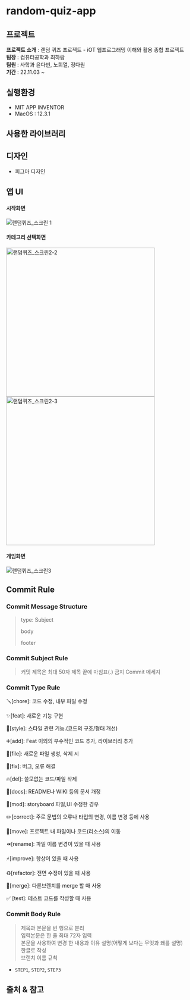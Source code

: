 # random-quiz-app

## 프로젝트 
<b>프로젝트 소개</b> : 랜덤 퀴즈 프로젝트 - iOT 웹프로그래밍 이해와 활용 종합 프로젝트<br>
<b>팀장</b> : 컴퓨터공학과 최하람<br>
<b>팀원</b> : 사학과 윤다빈, 노희열, 정다원<br>
<b>기간</b> : 22.11.03 ~ 

## 실행환경
- MIT APP INVENTOR
- MacOS : 12.3.1

## 사용한 라이브러리

## 디자인
- 피그마 디자인

## 앱 UI
#### 시작화면
![랜덤퀴즈_스크린 1](https://user-images.githubusercontent.com/62204475/202910478-b3ddfcb0-1bfd-4cc7-8fe7-f9cd514a71d5.png)<br>

#### 카테고리 선택화면
<img width="400" alt="랜덤퀴즈_스크린2-2" src="https://user-images.githubusercontent.com/62204475/202910504-20374c51-46d6-403b-9b6b-0cab37ea5aeb.png"><br>
<img width="400" alt="랜덤퀴즈_스크린2-3" src="https://user-images.githubusercontent.com/62204475/202910506-32262b75-bd35-4a89-b014-4061c39503f8.png"><br>

#### 게임화면
![랜덤퀴즈_스크린3](https://user-images.githubusercontent.com/62204475/202910507-a1a8cbcf-e788-4325-a493-9758f20d95b5.png)<br>


## Commit Rule

### Commit Message Structure

> type: Subject
> 
> 
> body
> 
> footer
> 

### Commit Subject  Rule

> 커밋 제목은 최대 50자 
제목 끝에 마침표(.) 금지
Commit 메세지
> 

### Commit Type Rule

🪛[chore]: 코드 수정, 내부 파일 수정

✨[feat]: 새로운 기능 구현

🎨[style]: 스타일 관련 기능.(코드의 구조/형태 개선)

➕[add]: Feat 이외의 부수적인 코드 추가, 라이브러리 추가

🔧[file]: 새로운 파일 생성, 삭제 시

🐛[fix]: 버그, 오류 해결

🔥[del]: 쓸모없는 코드/파일 삭제

📝[docs]: README나 WIKI 등의 문서 개정

💄[mod]: storyboard 파일,UI 수정한 경우

✏️[correct]: 주로 문법의 오류나 타입의 변경, 이름 변경 등에 사용

🚚[move]: 프로젝트 내 파일이나 코드(리소스)의 이동

⏪️[rename]: 파일 이름 변경이 있을 때 사용

⚡️[improve]: 향상이 있을 때 사용

♻️[refactor]: 전면 수정이 있을 때 사용

🔀[merge]: 다른브렌치를 merge 할 때 사용

✅ [test]: 테스트 코드를 작성할 때 사용


### **Commit Body Rule**

> 제목과 본문을 빈 행으로 분리<br>
입력본문은 한 줄 최대 72자 입력<br>
본문을 사용하여 변경 한 내용과 이유 설명(어떻게 보다는 무엇과 왜를 설명)<br>
한글로 작성<br>
브랜치 이름 규칙
> 
- `STEP1`, `STEP2`, `STEP3`

## 출처 & 참고

